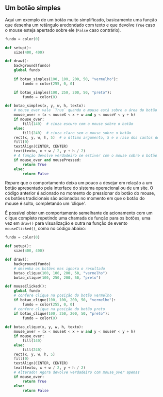 ## Um botão simples


Aqui um exemplo de um botão muito simplificado, basicamente uma função que desenha um retângulo aredondado com texto e que devolve `True` caso o mouse esteja apertado sobre ele (`False` caso contrário).

```python
fundo = color(0)

def setup():
    size(400, 400)

def draw():
    background(fundo)
    global fundo
    
    if botao_simples(100, 100, 200, 50, "vermelho"):
        fundo = color(255, 0, 0)

    if botao_simples(100, 250, 200, 50, "preto"):
        fundo = color(0)

def botao_simples(x, y, w, h, texto):
    # mouse_over vale `True` quando o mouse está sobre a área do botão
    mouse_over = (x < mouseX < x + w and y < mouseY < y + h)
    if mouse_over:
        fill(140)  # cinza escuro com o mouse sobre o botão
    else:
        fill(240)  # cinza claro sem o mouse sobre o botão
    rect(x, y, w, h, 5)  # o último argumento, 5 é o raio dos cantos do retângulo aredondado
    fill(0)
    textAlign(CENTER, CENTER)
    text(texto, x + w / 2, y + h / 2)
    # A função devolve verdadeiro se estiver com o mouse sobre o botão E o mouse apertado
    if mouse_over and mousePressed:
        return True
    else:
        return False
 ```
    
Repare que o comportamento deixa um pouco a desejar em relação a um botão apresentado pela interface do sistema operacional ou de um site. O código anterior é acionado no momento do pressionar do botão do mouse, os botões tradicionais são acionados no momento em que o botão do mouse é solto, completando um 'clique'.
    
É possível obter um comportamento semelhante de acionamento com um clique completo repetindo uma chamada de função para os botões, uma vez em `draw()` para visualização e outra na função de evento `mouseClicked()`, como no código abaixo:
    
```python
fundo = color(0)

def setup():
    size(400, 400)

def draw():
    background(fundo)
    # desenha os botões mas ignora o resultado
    botao_clique(100, 100, 200, 50, "vermelho")
    botao_clique(100, 250, 200, 50, "preto")

def mouseClicked():
    global fundo
    # confere clique na posição do botão vermelho
    if botao_clique(100, 100, 200, 50, "vermelho"): 
        fundo = color(255, 0, 0)
    # confere clique na posição do botão preto
    if botao_clique(100, 250, 200, 50, "preto"): 
        fundo = color(0)
                        
def botao_clique(x, y, w, h, texto):
    mouse_over = (x < mouseX < x + w and y < mouseY < y + h)
    if mouse_over:
        fill(140)
    else:
        fill(240)
    rect(x, y, w, h, 5)
    fill(0)
    textAlign(CENTER, CENTER)
    text(texto, x + w / 2, y + h / 2)
    # Alterado! Agora devolve verdadeiro com mouse_over apenas
    if mouse_over:
        return True
    else:
        return False
```
    
